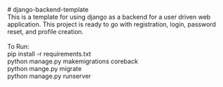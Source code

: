 <html>
# django-backend-template
<br>
This is a template for using django as a backend for a user driven web application.  This project is ready to go with registration, login, password reset, and profile creation.  
<br><br>
To Run:
<br>
pip install -r requirements.txt<br>
python manage.py makemigrations coreback<br>
python mange.py migrate<br>
python manage.py runserver<br>

</html>